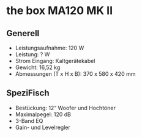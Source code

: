 # the box MA120 MK II

## Generell

- Leistungsaufnahme: 120 W
- Leistung: ? W
- Strom Eingang: Kaltgerätekabel
- Gewicht: 16,52 kg
- Abmessungen (T x H x B): 370 x 580 x 420 mm

## SpeziFisch

- Bestückung: 12“ Woofer und Hochtöner
- Maximalpegel: 120 dB
- 3-Band EQ
- Gain- und Levelregler
